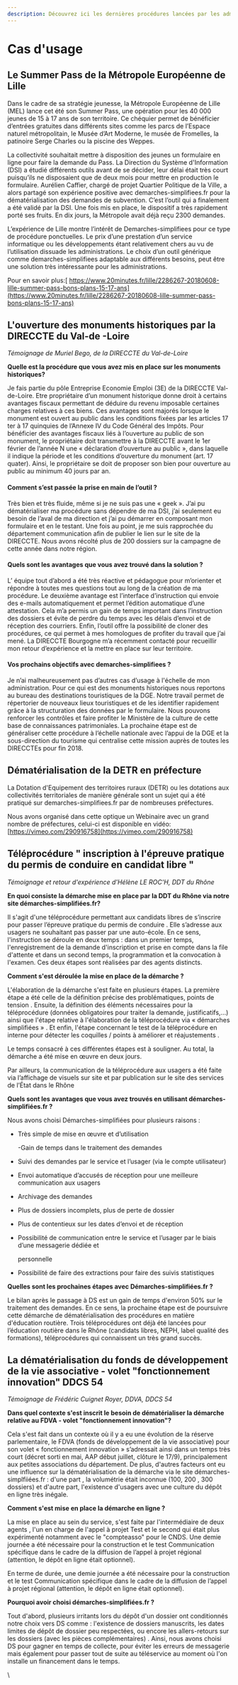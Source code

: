 ```yaml
---
description: Découvrez ici les dernières procédures lancées par les administrations
---
```


# Cas d'usage

## Le Summer Pass de la Métropole Européenne de Lille

Dans le cadre de sa stratégie jeunesse, la Métropole Européenne de Lille (MEL) lance cet été son Summer Pass, une opération pour les 40 000 jeunes de 15 à 17 ans de son territoire. Ce chéquier permet de bénéficier d’entrées gratuites dans différents sites comme les parcs de l’Espace naturel métropolitain, le Musée d’Art Moderne, le musée de Fromelles, la patinoire Serge Charles ou la piscine des Weppes.

La collectivité souhaitait mettre à disposition des jeunes un formulaire en ligne pour faire la demande du Pass. La Direction du Système d'Information (DSI) a étudié différents outils avant de se décider, leur délai était très court puisqu’ils ne disposaient que de deux mois pour mettre en production le formulaire. Aurélien Caffier, chargé de projet Quartier Politique de la Ville, a alors partagé son expérience positive avec demarches-simplifiees.fr pour la dématérialisation des demandes de subvention. C’est l’outil qui a finalement a été validé par la DSI. Une fois mis en place, le dispositif a très rapidement porté ses fruits. En dix jours, la Métropole avait déjà reçu 2300 demandes.

L’expérience de Lille montre l’intérêt de Demarches-simplifiees pour ce type de procédure ponctuelles. Le prix d’une prestation d’un service informatique ou les développements étant relativement chers au vu de l’utilisation dissuade les administrations. Le choix d’un outil générique comme demarches-simplifiees adaptable aux différents besoins, peut être une solution très intéressante pour les administrations.

Pour en savoir plus:[ https://www.20minutes.fr/lille/2286267-20180608-lille-summer-pass-bons-plans-15-17-ans](https://www.20minutes.fr/lille/2286267-20180608-lille-summer-pass-bons-plans-15-17-ans)

## L'ouverture des monuments historiques par la DIRECCTE du Val-de -Loire

_Témoignage de Muriel Bego, de la DIRECCTE du Val-de-Loire_

**Quelle est la procédure que vous avez mis en place sur les monuments historiques?**

Je fais partie du pôle Entreprise Economie Emploi (3E) de la DIRECCTE Val-de-Loire. Etre propriétaire d’un monument historique donne droit à certains avantages fiscaux permettant de déduire du revenu imposable certaines charges relatives à ces biens. Ces avantages sont majorés lorsque le monument est ouvert au public dans les conditions fixées par les articles 17 ter à 17 quinquies de l’Annexe IV du Code Général des Impôts. Pour bénéficier des avantages fiscaux liés à l’ouverture au public de son monument, le propriétaire doit transmettre à la DIRECCTE avant le 1er février de l’année N une « déclaration d’ouverture au public », dans laquelle il indique la période et les conditions d’ouverture du monument (art. 17 quater). Ainsi, le propriétaire se doit de proposer son bien pour ouverture au public au minimum 40 jours par an.

#### **Comment s’est passée la prise en main de l’outil ?**&#x20;

Très bien et très fluide, même si je ne suis pas une « geek ». J’ai pu dématérialiser ma procédure sans dépendre de ma DSI, j’ai seulement eu besoin de l’aval de ma direction et j’ai pu démarrer en composant mon formulaire et en le testant. Une fois au point, je me suis rapprochée du département communication afin de publier le lien sur le site de la DIRECCTE. Nous avons récolté plus de 200 dossiers sur la campagne de cette année dans notre région.

#### Quels sont les avantages que vous avez trouvé dans la solution ?&#x20;

L’ équipe tout d’abord a été très réactive et pédagogue pour m’orienter et répondre à toutes mes questions tout au long de la création de ma procédure. Le deuxième avantage est l’interface d’instruction qui envoie des e-mails automatiquement et permet l’édition automatique d’une attestation. Cela m’a permis un gain de temps important dans l’instruction des dossiers et évite de perdre du temps avec les délais d’envoi et de réception des courriers. Enfin, l’outil offre la possibilité de cloner des procédures, ce qui permet à mes homologues de profiter du travail que j’ai mené. La DIRECCTE Bourgogne m’a récemment contacté pour recueillir mon retour d’expérience et la mettre en place sur leur territoire.

#### Vos prochains objectifs avec demarches-simplifiees ?&#x20;

Je n’ai malheureusement pas d’autres cas d’usage à l'échelle de mon administration. Pour ce qui est des monuments historiques nous reportons au bureau des destinations touristiques de la DGE. Notre travail permet de répertorier de nouveaux lieux touristiques et de les identifier rapidement grâce à la structuration des données par le formulaire. Nous pouvons renforcer les contrôles et faire profiter le Ministère de la culture de cette base de connaissances patrimoniales. La prochaine étape est de généraliser cette procédure à l’échelle nationale avec l’appui de la DGE et la sous-direction du tourisme qui centralise cette mission auprès de toutes les DIRECCTEs pour fin 2018.

## Dématérialisation de la DETR en préfecture

La Dotation d'Equipement des territoires ruraux (DETR) ou les dotations aux collectivités territoriales de manière générale sont un sujet qui a été pratiqué sur demarches-simplifiees.fr par de nombreuses préfectures.&#x20;

Nous avons organisé dans cette optique un Webinaire avec un grand nombre de préfectures, celui-ci est disponible en vidéo: [https://vimeo.com/290916758](https://vimeo.com/290916758)

## Téléprocédure " inscription à l'épreuve pratique du permis de conduire en candidat libre "

_Témoignage et retour d'expérience d'Hélène LE ROC'H, DDT du Rhône_ &#x20;

**En quoi consiste la démarche mise en place par la DDT du Rhône via notre site démarches-simplifiées.fr?**&#x20;

Il s'agit d'une téléprocédure permettant aux candidats libres de s’inscrire pour passer l’épreuve pratique du permis de conduire . Elle s’adresse aux usagers ne souhaitant pas passer par une auto-école. En ce sens, l'instruction se déroule en deux temps : dans un premier temps, l'enregistrement de la demande d'inscription et prise en compte dans la file d'attente et dans un second temps, la programmation et la convocation à l'examen. Ces deux étapes sont réalisées par des agents distincts.

**Comment s'est déroulée la mise en place de la démarche ?**&#x20;

L'élaboration de la démarche s'est faite en plusieurs étapes. La première étape a été celle de la définition précise des problématiques, points de tension . Ensuite, la définition des éléments nécessaires pour la téléprocédure (données obligatoires pour traiter la demande, justificatifs,…) ainsi que l'étape relative à l'élaboration de la téléprocédure via « démarches simplifiées » . Et enfin,  l'étape concernant le test de la téléprocédure en interne pour détecter les coquilles / points à améliorer et réajustements .&#x20;

Le temps consacré à ces différentes étapes est à souligner. Au total, la démarche a été mise en œuvre en deux jours.&#x20;

Par ailleurs, la communication de la téléprocédure aux usagers a été faite via l’affichage de visuels sur site et par publication sur le site des services de l’État dans le Rhône&#x20;

**Quels sont les avantages que vous avez trouvés en utilisant démarches-simplifiées.fr ?**&#x20;

Nous avons choisi Démarches-simplifiées pour plusieurs raisons :&#x20;

*   Très simple de mise en œuvre et d’utilisation

    \-Gain de temps dans le traitement des demandes
* Suivi des demandes par le service et l’usager (via le compte utilisateur)
* Envoi automatique d’accusés de réception pour une meilleure communication aux usagers
* Archivage des demandes
* Plus de dossiers incomplets, plus de perte de dossier
* Plus de contentieux sur les dates d’envoi et de réception
*   Possibilité de communication entre le service et l’usager par le biais d’une messagerie dédiée et

    personnelle
* Possibilité de faire des extractions pour faire des suivis statistiques

**Quelles sont les prochaines étapes avec Démarches-simplifiées.fr ?**&#x20;

Le bilan après le passage à DS est un gain de temps d'environ 50% sur le traitement des demandes. En ce sens, la prochaine étape est de poursuivre cette démarche de dématérialisation des procédures en matière d'éducation routière. Trois téléprocédures ont déjà été lancées pour l’éducation routière dans le Rhône (candidats libres, NEPH, label qualité des formations), téléprocédures qui connaissent un très grand succès.



## La dématérialisation du fonds de développement de la vie associative - volet "fonctionnement innovation" DDCS 54&#x20;

_Témoignage de Frédéric Cuignet Royer, DDVA, DDCS 54_

**Dans quel contexte s'est inscrit le besoin de dématérialiser la démarche relative au FDVA - volet "fonctionnement innovation"?**&#x20;

Cela s'est fait dans un contexte où il y a eu une évolution de la réserve parlementaire, le FDVA (fonds de développement de la vie associative) pour son volet « fonctionnement innovation » s’adressait ainsi dans un temps très court (décret sorti en mai, AAP début juillet, clôture le 17/9), principalement aux petites associations du département. De plus, d'autres facteurs ont eu une influence sur la dématérialisation de la démarche via le site démarches-simplfiiées.fr : d'une part , la volumétrie était inconnue (100, 200 , 300 dossiers) et d'autre part, l'existence d'usagers avec une culture du dépôt en ligne très inégale.

**Comment s'est mise en place la démarche en ligne ?**&#x20;

La mise en place au sein du service, s'est faite par l'intermédiaire de deux agents , l'un  en charge de l'appel à projet Test et le second qui était plus expérimenté notamment avec le "compteasso"  pour le CNDS. Une demie journée a été nécessaire pour la construction et le test Communication spécifique dans le cadre de la diffusion de l’appel à projet régional (attention, le dépôt en ligne était optionnel).&#x20;

En terme de durée, une demie journée a été nécessaire pour la  construction et le test Communication spécifique dans le cadre de la diffusion de l’appel à projet régional (attention, le dépôt en ligne était optionnel).&#x20;

**Pourquoi avoir choisi démarches-simplifiées.fr ?**&#x20;

Tout d'abord,  plusieurs irritants lors du dépôt d'un dossier ont conditionnés notre choix vers DS comme : l'existence de dossiers manuscrits, les dates limites de dépôt de dossier peu respectées, ou encore les allers-retours sur les dossiers (avec les pièces complémentaires) . Ainsi, nous avons choisi DS pour gagner en temps de collecte, pour éviter les erreurs de messagerie mais également pour passer tout de suite au téléservice au moment où l'on installe un financement dans le temps.&#x20;











\




